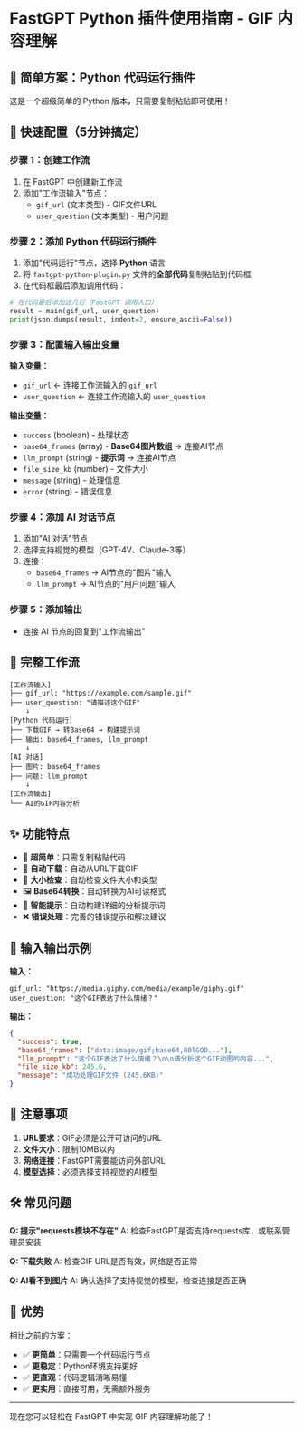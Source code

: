 # FastGPT Python 插件使用指南 - GIF 内容理解

## 🎯 简单方案：Python 代码运行插件

这是一个超级简单的 Python 版本，只需要复制粘贴即可使用！

## 🚀 快速配置（5分钟搞定）

### 步骤 1：创建工作流
1. 在 FastGPT 中创建新工作流
2. 添加"工作流输入"节点：
   - `gif_url` (文本类型) - GIF文件URL
   - `user_question` (文本类型) - 用户问题

### 步骤 2：添加 Python 代码运行插件
1. 添加"代码运行"节点，选择 **Python** 语言
2. 将 `fastgpt-python-plugin.py` 文件的**全部代码**复制粘贴到代码框
3. 在代码框最后添加调用代码：

```python
# 在代码最后添加这几行（FastGPT 调用入口）
result = main(gif_url, user_question)
print(json.dumps(result, indent=2, ensure_ascii=False))
```

### 步骤 3：配置输入输出变量

**输入变量：**
- `gif_url` ← 连接工作流输入的 `gif_url`
- `user_question` ← 连接工作流输入的 `user_question`

**输出变量：**
- `success` (boolean) - 处理状态
- `base64_frames` (array) - **Base64图片数组** → 连接AI节点
- `llm_prompt` (string) - **提示词** → 连接AI节点
- `file_size_kb` (number) - 文件大小
- `message` (string) - 处理信息
- `error` (string) - 错误信息

### 步骤 4：添加 AI 对话节点
1. 添加"AI 对话"节点
2. 选择支持视觉的模型（GPT-4V、Claude-3等）
3. 连接：
   - `base64_frames` → AI节点的"图片"输入
   - `llm_prompt` → AI节点的"用户问题"输入

### 步骤 5：添加输出
- 连接 AI 节点的回复到"工作流输出"

## 🔧 完整工作流

```
[工作流输入]
├── gif_url: "https://example.com/sample.gif"
├── user_question: "请描述这个GIF"
    ↓
[Python 代码运行]
├── 下载GIF → 转Base64 → 构建提示词
├── 输出: base64_frames, llm_prompt
    ↓
[AI 对话]
├── 图片: base64_frames
├── 问题: llm_prompt
    ↓
[工作流输出]
└── AI的GIF内容分析
```

## ✨ 功能特点

- 🚀 **超简单**：只需复制粘贴代码
- 🔄 **自动下载**：自动从URL下载GIF
- 📏 **大小检查**：自动检查文件大小和类型
- 🖼️ **Base64转换**：自动转换为AI可读格式
- 💬 **智能提示**：自动构建详细的分析提示词
- ❌ **错误处理**：完善的错误提示和解决建议

## 📝 输入输出示例

**输入：**
```
gif_url: "https://media.giphy.com/media/example/giphy.gif"
user_question: "这个GIF表达了什么情绪？"
```

**输出：**
```json
{
  "success": true,
  "base64_frames": ["data:image/gif;base64,R0lGOD..."],
  "llm_prompt": "这个GIF表达了什么情绪？\n\n请分析这个GIF动图的内容...",
  "file_size_kb": 245.6,
  "message": "成功处理GIF文件 (245.6KB)"
}
```

## 🚨 注意事项

1. **URL要求**：GIF必须是公开可访问的URL
2. **文件大小**：限制10MB以内
3. **网络连接**：FastGPT需要能访问外部URL
4. **模型选择**：必须选择支持视觉的AI模型

## 🛠️ 常见问题

**Q: 提示"requests模块不存在"**
A: 检查FastGPT是否支持requests库，或联系管理员安装

**Q: 下载失败**
A: 检查GIF URL是否有效，网络是否正常

**Q: AI看不到图片**
A: 确认选择了支持视觉的模型，检查连接是否正确

## 🎉 优势

相比之前的方案：
- ✅ **更简单**：只需要一个代码运行节点
- ✅ **更稳定**：Python环境支持更好
- ✅ **更直观**：代码逻辑清晰易懂
- ✅ **更实用**：直接可用，无需额外服务

---

现在您可以轻松在 FastGPT 中实现 GIF 内容理解功能了！ 